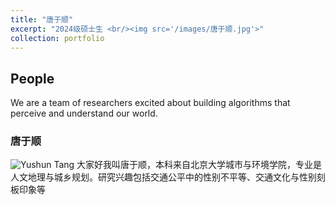 ```yaml
---
title: "唐于顺"
excerpt: "2024级硕士生 <br/><img src='/images/唐于顺.jpg'>"
collection: portfolio
---
```


## People

We are a team of researchers excited about building algorithms that perceive and understand our world.

### 唐于顺
![Yushun Tang](/images/唐于顺.jpg)
大家好我叫唐于顺，本科来自北京大学城市与环境学院，专业是人文地理与城乡规划。研究兴趣包括交通公平中的性别不平等、交通文化与性别刻板印象等


